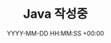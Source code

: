 ---
title: Java 작성중
date: YYYY-MM-DD HH:MM:SS +00:00
categories: [Language, Java]
tags:
  [
    BackEnd,
    Java
  ]
---